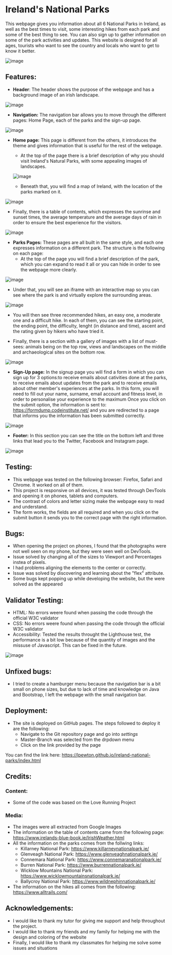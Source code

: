 # Ireland's National Parks
This webpage gives you information about all 6 National Parks in Ireland, as well as the best times to visit, some interesting hikes from each park and some of the best thing to see.
You can also sign up to gather information on some of the park activities and updates.
This website is designed for all ages, tourists who want to see the country and locals who want to get to know it better.

![image](https://user-images.githubusercontent.com/114712846/200446836-d941f5c2-7f9f-4545-9bc5-d0b47ce3837b.png)

## Features:

* **Header**: 
The header shows the purpose of the webpage and has a background image of an irish landscape.

![image](https://user-images.githubusercontent.com/114712846/200447250-4205b0af-1138-4054-8781-a24f6220a579.png)

* **Navigation:** The navigation bar allows you to move through the different pages: Home Page, each of the parks and the sign-up page.

![image](https://user-images.githubusercontent.com/114712846/200447299-01de3169-a835-40a2-877c-d1eacf4f4cb1.png)

* **Home page:** This page is different from the others, it introduces the theme and gives information that is useful for the rest of the webpage.
  *  At the top of the page there is a brief description of why you should visit Ireland's Natural Parks, with some appealing images of landscapes.
  
  ![image](https://user-images.githubusercontent.com/114712846/200447555-4df005af-8154-49a4-b217-703ae847bf87.png)

  *  Beneath that, you will find a map of Ireland, with the location of the parks marked on it.
  
![image](https://user-images.githubusercontent.com/114712846/200447490-4fc81ed1-7f36-41b0-9fee-c83dd0d3e6fa.png)


  *  Finally, there is a table of contents, which expresses the sunrinse and sunset times, the average temperature and the average days of rain in order to ensure the best experience for the visitors.
  
![image](https://user-images.githubusercontent.com/114712846/200447598-26a3fb76-a841-49ae-b2b6-135a26785415.png)
 
* **Parks Pages:** These pages are all built in the same style, and each one expresses information on a different park. The structure is the following on each page: 
  *  At the top of the page you will find a brief description of the park, which you can expand to read it all or you can hide in order to see the webpage more clearly.

![image](https://user-images.githubusercontent.com/114712846/200447653-33749df4-10fc-4d10-a6b7-495be7504cb9.png)

  *  Under that, you will see an iframe with an interactive map so you can see where the park is and virtually explore the surrounding areas.

![image](https://user-images.githubusercontent.com/114712846/200447693-a6f261e6-5053-4979-9724-c1f8a77404cb.png)

  *  You will then see three recommended hikes, an easy one, a moderate one and a difficult hike. In each of them, you can see the starting point, the ending point, the difficulty, lenght (in distance and time), ascent and the rating given by hikers who have tried it.

  

  *  Finally, there is a section with a gallery of images with a list of must-sees: animals being on the top row, views and landscapes on the middle and archaeological sites on the bottom row.

![image](https://user-images.githubusercontent.com/114712846/200447841-d167b0e4-5d3d-4774-bc9e-e08846ae988b.png)

* **Sign-Up page:**
In the signup page you will find a form in which you can sign up for 3 options:to receive emails about cativities done at the parks, to receive emails about updates from the park and to receive emails about other member's experiences at the parks.
In this form, you will need to fill out your name, surname, email account and fitness level, in order to personalise your experience to the maximum
Once you click on the submit option, the information is sent to: https://formdump.codeinstitute.net/ and you are redirected to a page that informs you the information has been submitted correctly.

![image](https://user-images.githubusercontent.com/114712846/200447935-54d30057-65e8-44ae-a5f7-d41285cc556d.png)

* **Footer:** 
In this section you can see the title on the bottom left and three links that lead you to the Twitter, Facebook and Instagram page.  

![image](https://user-images.githubusercontent.com/114712846/200460712-9af7ec20-a396-4eb7-aff5-ab0fdb730d50.png)

## Testing:
* This webpage was tested on the following browser: Firefox, Safari and Chrome. It worked on all of them.
* This project is responsive on all devices, it was tested through DevTools and opening it on phones, tablets and computers.
* The contrast of colors and letter sizing make the webpage easy to read and understand.
* The form works, the fields are all required and when you click on the submit button it sends you to the correct page with the right information.

## Bugs:
* When opening the project on phones, I found that the photographs were not well seen on my phone, but they were seen well on DevTools.
* Issue solved by changing all of the sizes to Viewport and Percentages instea of pixels.
* I had problems aligning the elements to the center or correctly.
* Issue was solved by discovering and learning about the "flex" attribute.
* Some bugs kept popping up while developing the website, but the were solved as the appeared

## Validator Testing:
* HTML: No errors weere found when passing the code through the official W3C validator
* CSS: No errors weere found when passing the code through the official W3C validator
* Accessibility: Tested the results throught the  Lighthouse test, the performance is a bit low because of the quantity of images and the missuse of Javascript. This can be fixed in the future. 

![image](https://user-images.githubusercontent.com/114712846/200460584-c533e47d-133a-49a4-a025-fdc67518eea4.png)



## Unfixed bugs:
* I tried to create a hamburger menu because the navigation bar is a bit small on phone sizes, but due to lack of time and knowledge on Java and Bootstrap, I left the webpage with the small navigation bar.

## Deployment:
* The site is deployed on GitHub pages. The steps followed to deploy it are the following:
  *  Navigate to the Git repository page and go into *settings*
  *  Master-Branch was selected from the drpdown menu
  *  Click on the link provided by the page
  
You can find the link here: https://lpewton.github.io/ireland-national-parks/index.html

## Credits:
### Content:
* Some of the code was based on the Love Running Project
### Media:
* The images were all extracted from Google Images
* The information on the table of contents came from the following page: https://www.irelands-blue-book.ie/IrishWeather.html
* All the information on the parks comes from the follwing links:
  *  Killarney National Park: https://www.killarneynationalpark.ie/
  *  Glenveagh National Park: https://www.glenveaghnationalpark.ie/
  *  Connemara National Park: https://www.connemaranationalpark.ie/
  *  Burren National Park: https://www.burrennationalpark.ie/
  *  Wicklow Mountains National Park: https://www.wicklowmountainsnationalpark.ie/
  *  Ballycroy National Park: https://www.wildnephinnationalpark.ie/
* The information on the hikes all comes from the following: https://www.alltrails.com/ 
  
## Acknowledgements:
* I would like to thank my tutor for giving me support and help throughout the project.
* I would like to thank my friends and my family for helping me with the design and coloring of the website
* Finally, I would like to thank my classmates for helping me solve some issues and situations




